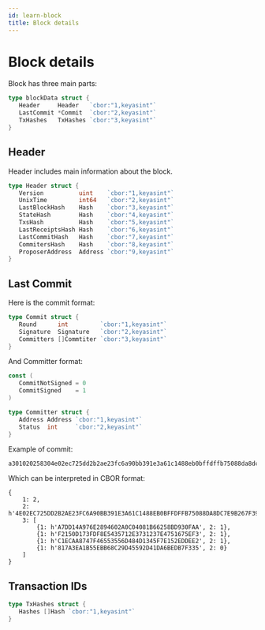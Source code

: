 ```yaml
---
id: learn-block
title: Block details
---
```


# Block details

Block has three main parts:

```go
type blockData struct {
   Header     Header   `cbor:"1,keyasint"`
   LastCommit *Commit  `cbor:"2,keyasint"`
   TxHashes   TxHashes `cbor:"3,keyasint"`
}
```

## Header

Header includes main information about the block.

```go
type Header struct {
   Version          uint    `cbor:"1,keyasint"`
   UnixTime         int64   `cbor:"2,keyasint"`
   LastBlockHash    Hash    `cbor:"3,keyasint"`
   StateHash        Hash    `cbor:"4,keyasint"`
   TxsHash          Hash    `cbor:"5,keyasint"`
   LastReceiptsHash Hash    `cbor:"6,keyasint"`
   LastCommitHash   Hash    `cbor:"7,keyasint"`
   CommitersHash    Hash    `cbor:"8,keyasint"`
   ProposerAddress  Address `cbor:"9,keyasint"`
}
```

## Last Commit

Here is the commit format:

```go
type Commit struct {
   Round      int         `cbor:"1,keyasint"`
   Signature  Signature   `cbor:"2,keyasint"`
   Committers []Commtiter `cbor:"3,keyasint"`
}
```

And Committer format:

```go
const (
   CommitNotSigned = 0
   CommitSigned    = 1
)

type Committer struct {
   Address Address `cbor:"1,keyasint"`
   Status  int     `cbor:"2,keyasint"`
}
```

Example of commit:

```
a301020258304e02ec725dd2b2ae23fc6a90bb391e3a61c1488eb0bffdffb75088da8dc7e9b267f396898dbe3e7971dd2af9395200810384a20154a7dd14a976e2894602a0c04081b66258bd930faa0201a20154f2150d173fdf8e5435712e3731237e4751675ef30201a20154c1ecaa8747f46553556d484d1345f7e152eddee20201a20154817a3ea1b55ebb68c29d45592d41da6bedb7f3350200
```

Which can be interpreted in CBOR format:

```
{
    1: 2,
    2: h'4E02EC725DD2B2AE23FC6A90BB391E3A61C1488EB0BFFDFFB75088DA8DC7E9B267F396898DBE3E7971DD2AF939520081',
    3: [
        {1: h'A7DD14A976E2894602A0C04081B66258BD930FAA', 2: 1},
        {1: h'F2150D173FDF8E5435712E3731237E4751675EF3', 2: 1},
        {1: h'C1ECAA8747F46553556D484D1345F7E152EDDEE2', 2: 1},
        {1: h'817A3EA1B55EBB68C29D45592D41DA6BEDB7F335', 2: 0}
    ]
}
```

## Transaction IDs

```go
type TxHashes struct {
   Hashes []Hash `cbor:"1,keyasint"`
}
```
